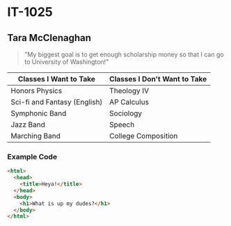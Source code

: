 # IT-1025
## Tara McClenaghan
> "My biggest goal is to get enough scholarship money so that I can go to University of Washington!"

Classes I Want to Take | Classes I Don't Want to Take
---------------------- | ----------------------------
Honors Physics | Theology IV
Sci-fi and Fantasy (English) | AP Calculus
Symphonic Band | Sociology
Jazz Band | Speech
Marching Band | College Composition

### Example Code

``` html
<html>
  <head>
    <title>Heya!</title>
  </head>
  <body>
    <h1>What is up my dudes?</h1>
  </body>
</html>
```
